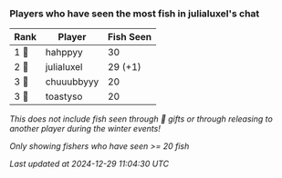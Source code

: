 ### Players who have seen the most fish in julialuxel's chat
| Rank | Player | Fish Seen |
|------|--------|-----------|
| 1 🥇  | hahppyy  | 30 |
| 2 🥈  | julialuxel  | 29 (+1) |
| 3 🥉  | chuuubbyyy  | 20 |
| 3 🥉  | toastyso  | 20 |

_This does not include fish seen through 🎁 gifts or through releasing to another player during the winter events!_

_Only showing fishers who have seen >= 20 fish_

_Last updated at 2024-12-29 11:04:30 UTC_